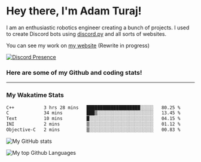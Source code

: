 # Hey there, I'm Adam Turaj!

I am an enthusiastic robotics engineer creating a bunch of projects. I used to create Discord bots using [discord.py](https://github.com/Rapptz/discord.py) and all sorts of websites.

You can see my work on [my website](https://adamturaj.com) (Rewrite in progress)

[![Discord Presence](https://lanyard.cnrad.dev/api/374147012599218176)](https://discord.com/users/374147012599218176)

### Here are some of my Github and coding stats!

---
### My Wakatime Stats
<!--START_SECTION:waka-->

```txt
C++           3 hrs 28 mins   ████████████████████░░░░░   80.25 %
C             34 mins         ███▒░░░░░░░░░░░░░░░░░░░░░   13.45 %
Text          10 mins         █░░░░░░░░░░░░░░░░░░░░░░░░   04.15 %
INI           2 mins          ▒░░░░░░░░░░░░░░░░░░░░░░░░   01.12 %
Objective-C   2 mins          ▒░░░░░░░░░░░░░░░░░░░░░░░░   00.83 %
```

<!--END_SECTION:waka-->

![My GitHub stats](https://github-readme-stats.vercel.app/api?username=AdamTuraj&count_private=true&theme=dark)

![My top Github Languages](https://github-readme-stats.vercel.app/api/top-langs/?username=AdamTuraj&layout=compact&count_private=true&theme=dark)

